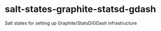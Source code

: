 salt-states-graphite-statsd-gdash
=================================

Salt states for setting up Graphite/StatsD/GDash infrastructure
